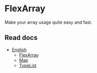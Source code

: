 # FlexArray
Make your array usage quite easy and fast.

## Read docs
- [English](readme/en)
  - [FlexArray](readme/en/flex_array)
  - [Map](readme/en/map)
  - [TypeList](readme/en/type_list)
